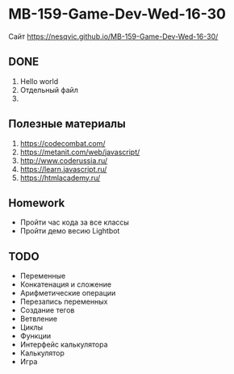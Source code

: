 # MB-159-Game-Dev-Wed-16-30
Сайт https://nesqvic.github.io/MB-159-Game-Dev-Wed-16-30/
## DONE
1. Hello world
1. Отдельный файл
1. 
  
## Полезные материалы
1. https://codecombat.com/
1. https://metanit.com/web/javascript/
1. http://www.coderussia.ru/
1. https://learn.javascript.ru/
1. https://htmlacademy.ru/
  
## Homework
* Пройти час кода за все классы
* Пройти демо весию Lightbot
  
## TODO
* Переменные
* Конкатенация и сложение
* Арифметические операции
* Перезапись переменных
* Создание тегов
* Ветвление
* Циклы
* Функции
* Интерфейс калькулятора
* Калькулятор
* Игра